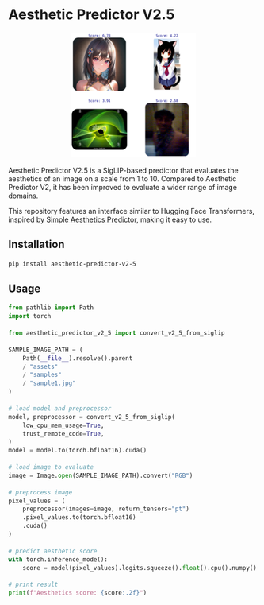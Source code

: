# Aesthetic Predictor V2.5

<p align="center">
  <img src="./assets/example.png" width=50%>
</p>

Aesthetic Predictor V2.5 is a SigLIP-based predictor that evaluates the aesthetics of an image on a scale from 1 to 10. Compared to Aesthetic Predictor V2, it has been improved to evaluate a wider range of image domains.

This repository features an interface similar to Hugging Face Transformers, inspired by [Simple Aesthetics Predictor](https://pypi.org/project/simple-aesthetics-predictor/), making it easy to use.

## Installation

```bash
pip install aesthetic-predictor-v2-5
```

## Usage

```python
from pathlib import Path
import torch

from aesthetic_predictor_v2_5 import convert_v2_5_from_siglip

SAMPLE_IMAGE_PATH = (
    Path(__file__).resolve().parent
    / "assets"
    / "samples"
    / "sample1.jpg"
)

# load model and preprocessor
model, preprocessor = convert_v2_5_from_siglip(
    low_cpu_mem_usage=True,
    trust_remote_code=True,
)
model = model.to(torch.bfloat16).cuda()

# load image to evaluate
image = Image.open(SAMPLE_IMAGE_PATH).convert("RGB")

# preprocess image
pixel_values = (
    preprocessor(images=image, return_tensors="pt")
    .pixel_values.to(torch.bfloat16)
    .cuda()
)

# predict aesthetic score
with torch.inference_mode():
    score = model(pixel_values).logits.squeeze().float().cpu().numpy()

# print result
print(f"Aesthetics score: {score:.2f}")
```

